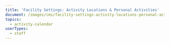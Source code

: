 ```yaml
---
title: 'Facility Settings: Activity Locations & Personal Activities'
document: /images/cms/facility-settings-activity-locations-personal-activities.pdf
topics:
  - activity-calendar
userTypes:
  - staff
---
```

